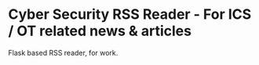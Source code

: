 # Cyber Security RSS Reader - For ICS / OT related news & articles

Flask based RSS reader, for work.
